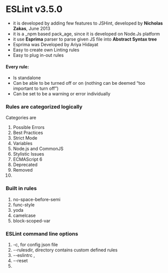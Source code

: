 # ESLint v3.5.0

* it is developed by adding few features to JSHint, developed by **Nicholas Zakas**, June 2013
* it is a _npm based pack_age, since it is developed on Node.Js platform
* it use **Esprima** parser to parse given  JS file into **Abstract Syntax tree**
* Esprima was Developed by Ariya Hidayat
* Easy to create own Linting rules
* Easy to plug in-out rules

#### Every rule:

* Is standalone
* Can be able to be turned off or on \(nothing can be deemed “too important to turn off”\)
* Can be set to be a warning or error individually

### Rules are categorized logically

Categories are

1. Possible Errors
2. Best Practices
3. Strict Mode
4. Variables
5. Node.js and CommonJS
6. Stylistic Issues
7. ECMAScript 6
8. Deprecated
9. Removed
10. 

### Built in rules

1. no-space-before-semi
2. func-style
3. yoda
4. camelcase
5. block-scoped-var

### ESLint command line options

1. -c, for config json file
2. --rulesdir, directory contains custom defined rules
3. --eslintrc , 
4. --reset
5. 

